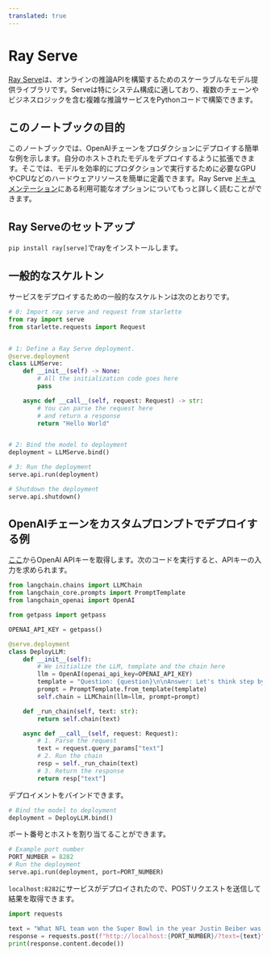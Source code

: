 ```yaml
---
translated: true
---
```


# Ray Serve

[Ray Serve](https://docs.ray.io/en/latest/serve/index.html)は、オンラインの推論APIを構築するためのスケーラブルなモデル提供ライブラリです。Serveは特にシステム構成に適しており、複数のチェーンやビジネスロジックを含む複雑な推論サービスをPythonコードで構築できます。

## このノートブックの目的

このノートブックでは、OpenAIチェーンをプロダクションにデプロイする簡単な例を示します。自分のホストされたモデルをデプロイするように拡張できます。そこでは、モデルを効率的にプロダクションで実行するために必要なGPUやCPUなどのハードウェアリソースを簡単に定義できます。Ray Serve [ドキュメンテーション](https://docs.ray.io/en/latest/serve/getting_started.html)にある利用可能なオプションについてもっと詳しく読むことができます。

## Ray Serveのセットアップ

`pip install ray[serve]`でrayをインストールします。

## 一般的なスケルトン

サービスをデプロイするための一般的なスケルトンは次のとおりです。

```python
# 0: Import ray serve and request from starlette
from ray import serve
from starlette.requests import Request


# 1: Define a Ray Serve deployment.
@serve.deployment
class LLMServe:
    def __init__(self) -> None:
        # All the initialization code goes here
        pass

    async def __call__(self, request: Request) -> str:
        # You can parse the request here
        # and return a response
        return "Hello World"


# 2: Bind the model to deployment
deployment = LLMServe.bind()

# 3: Run the deployment
serve.api.run(deployment)
```

```python
# Shutdown the deployment
serve.api.shutdown()
```

## OpenAIチェーンをカスタムプロンプトでデプロイする例

[ここ](https://platform.openai.com/account/api-keys)からOpenAI APIキーを取得します。次のコードを実行すると、APIキーの入力を求められます。

```python
from langchain.chains import LLMChain
from langchain_core.prompts import PromptTemplate
from langchain_openai import OpenAI
```

```python
from getpass import getpass

OPENAI_API_KEY = getpass()
```

```python
@serve.deployment
class DeployLLM:
    def __init__(self):
        # We initialize the LLM, template and the chain here
        llm = OpenAI(openai_api_key=OPENAI_API_KEY)
        template = "Question: {question}\n\nAnswer: Let's think step by step."
        prompt = PromptTemplate.from_template(template)
        self.chain = LLMChain(llm=llm, prompt=prompt)

    def _run_chain(self, text: str):
        return self.chain(text)

    async def __call__(self, request: Request):
        # 1. Parse the request
        text = request.query_params["text"]
        # 2. Run the chain
        resp = self._run_chain(text)
        # 3. Return the response
        return resp["text"]
```

デプロイメントをバインドできます。

```python
# Bind the model to deployment
deployment = DeployLLM.bind()
```

ポート番号とホストを割り当てることができます。

```python
# Example port number
PORT_NUMBER = 8282
# Run the deployment
serve.api.run(deployment, port=PORT_NUMBER)
```

`localhost:8282`にサービスがデプロイされたので、POSTリクエストを送信して結果を取得できます。

```python
import requests

text = "What NFL team won the Super Bowl in the year Justin Beiber was born?"
response = requests.post(f"http://localhost:{PORT_NUMBER}/?text={text}")
print(response.content.decode())
```
